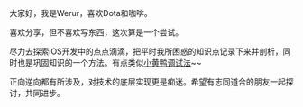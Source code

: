 大家好，我是Werur，喜欢Dota和咖啡。

喜欢分享，但不喜欢写东西，这次算是一个尝试。

尽力去探索iOS开发中的点点滴滴，把平时我所困惑的知识点记录下来并剖析，同时也是巩固知识的一个方法。有点类似[小黄鸭调试法](https://zh.wikipedia.org/wiki/%E5%B0%8F%E9%BB%84%E9%B8%AD%E8%B0%83%E8%AF%95%E6%B3%95)~~

正向逆向都有所涉及，对技术的底层实现更是痴迷。希望有志同道合的朋友一起探讨，共同进步。





